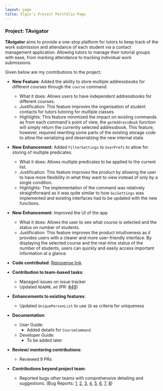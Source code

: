 ```yaml
---
layout: page
title: Elgin's Project Portfolio Page
---
```


### Project: TAvigator

**TAvigator** aims to provide a one-stop platform for tutors to keep track of the work submission and attendance of each student via a contact management application. Allowing tutors to manage their tutorial groups with ease, from marking attendance to tracking individual work submissions.

Given below are my contributions to the project.

* **New Feature**: Added the ability to store multiple addressbooks for different courses through the `course` command.
    * What it does: Allows users to have independent addressbooks for different courses.
    * Justification: This feature improves the organisation of student contacts for tutors tutoring for multiple classes.
    * Highlights: This feature minimized the impact on existing commands as from each command's point of view, the `getAddressBook` function will simply
    return the currently selected addressbook. This feature, however, required rewriting some parts of the existing storage code to allow the serializing and deserialzing the new internal state.
  
* **New Enhancement**: Added `FilterSettings` to `UserPrefs` to allow for storing of multiple predicates.
    * What it does: Allows multiple predicates to be applied to the current list.
    * Justification: This feature improves the product by allowing the user to have more flexibility in what they want to view instead of only by a single condition.
    * Highlights: The implementation of the command was relatively straightforward as it was quite similar to how `GuiSettings` was implemented and existing interfaces had to be updated with the new functions.

* **New Enhancement**: Improved the UI of the app
    * What it does: Allows the user to see what course is selected and the status on number of students.
    * Justification: This feature improves the product intuitiveness as it provides users with a clearer and more user-friendly interface. By displaying the selected course and the real-time status of the number of students, users can quickly and easily access important information at a glance.

* **Code contributed**: [Reposense link](https://nus-cs2103-ay2324s1.github.io/tp-dashboard/?search=ElginTZM&sort=groupTitle&sortWithin=title&timeframe=commit&mergegroup=&groupSelect=groupByRepos&breakdown=true&checkedFileTypes=docs~functional-code~test-code&since=2023-09-22)

* **Contribution to team-based tasks**:
  * Managed issues on issue tracker
  * Updated `README.md` (PR: [#49](https://github.com/AY2324S1-CS2103T-T09-4/tp/pull/49))

* **Enhancements to existing features**:
  * Updated `UniquePersonList` to use `ID` as criteria for uniqueness

* **Documentation**:
    * User Guide:
        * Added details for `CourseCommand`
    * Developer Guide:
        * To be added later

* **Review/ mentoring contributions**:
  * Reviewed 9 PRs

* **Contributions beyond project team**:
  * Reported bugs other teams with comprehensive detailing and suggestions. (Bug Reports: [1](https://github.com/AY2324S1-CS2103T-T17-1/tp/issues/176), [2](https://github.com/AY2324S1-CS2103T-T17-1/tp/issues/175), [3](https://github.com/AY2324S1-CS2103T-T17-1/tp/issues/173), [4](https://github.com/AY2324S1-CS2103T-T17-1/tp/issues/169), [5](https://github.com/AY2324S1-CS2103T-T17-1/tp/issues/167), [6](https://github.com/AY2324S1-CS2103T-T17-1/tp/issues/166), [7](https://github.com/AY2324S1-CS2103T-T17-1/tp/issues/162), [8](https://github.com/AY2324S1-CS2103T-T17-1/tp/issues/158))
